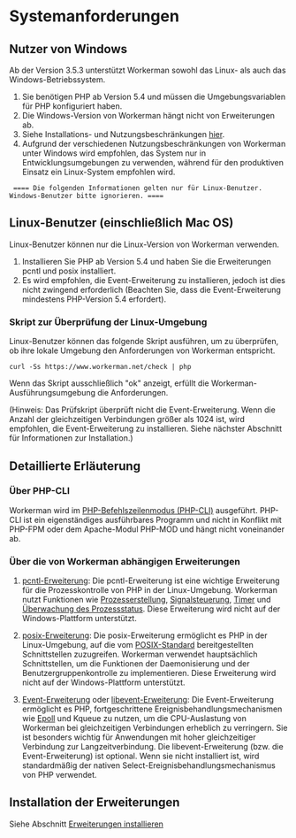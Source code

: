 # Systemanforderungen

## Nutzer von Windows
Ab der Version 3.5.3 unterstützt Workerman sowohl das Linux- als auch das Windows-Betriebssystem.

1. Sie benötigen PHP ab Version 5.4 und müssen die Umgebungsvariablen für PHP konfiguriert haben.
2. Die Windows-Version von Workerman hängt nicht von Erweiterungen ab.
3. Siehe Installations- und Nutzungsbeschränkungen [hier](https://www.workerman.net/windows).
4. Aufgrund der verschiedenen Nutzungsbeschränkungen von Workerman unter Windows wird empfohlen, das System nur in Entwicklungsumgebungen zu verwenden, während für den produktiven Einsatz ein Linux-System empfohlen wird.

``` ==== Die folgenden Informationen gelten nur für Linux-Benutzer. Windows-Benutzer bitte ignorieren. ====```


## Linux-Benutzer (einschließlich Mac OS)
Linux-Benutzer können nur die Linux-Version von Workerman verwenden.

1. Installieren Sie PHP ab Version 5.4 und haben Sie die Erweiterungen pcntl und posix installiert.
2. Es wird empfohlen, die Event-Erweiterung zu installieren, jedoch ist dies nicht zwingend erforderlich (Beachten Sie, dass die Event-Erweiterung mindestens PHP-Version 5.4 erfordert).

### Skript zur Überprüfung der Linux-Umgebung
Linux-Benutzer können das folgende Skript ausführen, um zu überprüfen, ob ihre lokale Umgebung den Anforderungen von Workerman entspricht.

```curl -Ss https://www.workerman.net/check | php```

Wenn das Skript ausschließlich "ok" anzeigt, erfüllt die Workerman-Ausführungsumgebung die Anforderungen.

(Hinweis: Das Prüfskript überprüft nicht die Event-Erweiterung. Wenn die Anzahl der gleichzeitigen Verbindungen größer als 1024 ist, wird empfohlen, die Event-Erweiterung zu installieren. Siehe nächster Abschnitt für Informationen zur Installation.)

## Detaillierte Erläuterung

### Über PHP-CLI

Workerman wird im [PHP-Befehlszeilenmodus (PHP-CLI)](https://php.net/manual/zh/features.commandline.php) ausgeführt. PHP-CLI ist ein eigenständiges ausführbares Programm und nicht in Konflikt mit PHP-FPM oder dem Apache-Modul PHP-MOD und hängt nicht voneinander ab.

### Über die von Workerman abhängigen Erweiterungen

1. [pcntl-Erweiterung](https://cn2.php.net/manual/zh/book.pcntl.php): Die pcntl-Erweiterung ist eine wichtige Erweiterung für die Prozesskontrolle von PHP in der Linux-Umgebung. Workerman nutzt Funktionen wie [Prozesserstellung](https://cn2.php.net/manual/zh/function.pcntl-fork.php), [Signalsteuerung](https://cn2.php.net/manual/zh/function.pcntl-signal.php), [Timer](https://cn2.php.net/manual/zh/function.pcntl-alarm.php) und [Überwachung des Prozessstatus](https://cn2.php.net/manual/zh/function.pcntl-waitpid.php). Diese Erweiterung wird nicht auf der Windows-Plattform unterstützt.

2. [posix-Erweiterung](https://cn2.php.net/manual/zh/book.posix.php): Die posix-Erweiterung ermöglicht es PHP in der Linux-Umgebung, auf die vom [POSIX-Standard](https://baike.baidu.com/view/209573.htm) bereitgestellten Schnittstellen zuzugreifen. Workerman verwendet hauptsächlich Schnittstellen, um die Funktionen der Daemonisierung und der Benutzergruppenkontrolle zu implementieren. Diese Erweiterung wird nicht auf der Windows-Plattform unterstützt.

3. [Event-Erweiterung](https://php.net/manual/zh/book.event.php) oder [libevent-Erweiterung](https://cn2.php.net/manual/en/book.libevent.php): Die Event-Erweiterung ermöglicht es PHP, fortgeschrittene Ereignisbehandlungsmechanismen wie [Epoll](https://baike.baidu.com/view/1385104.htm) und Kqueue zu nutzen, um die CPU-Auslastung von Workerman bei gleichzeitigen Verbindungen erheblich zu verringern. Sie ist besonders wichtig für Anwendungen mit hoher gleichzeitiger Verbindung zur Langzeitverbindung. Die libevent-Erweiterung (bzw. die Event-Erweiterung) ist optional. Wenn sie nicht installiert ist, wird standardmäßig der nativen Select-Ereignisbehandlungsmechanismus von PHP verwendet.

## Installation der Erweiterungen

Siehe Abschnitt [Erweiterungen installieren](../appendices/install-extension.md)
